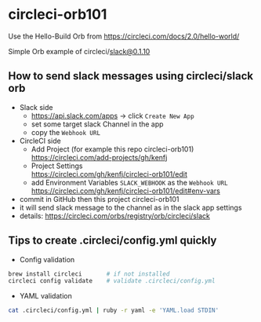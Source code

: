 # circleci-orb101
Use the Hello-Build Orb from https://circleci.com/docs/2.0/hello-world/

Simple Orb example of circleci/slack@0.1.10

## How to send slack messages using circleci/slack orb

* Slack side
  - https://api.slack.com/apps -> click `Create New App`
  - set some target slack Channel in the app
  - copy the `Webhook URL`
* CircleCI side
  - Add Project (for example this repo circleci-orb101)  
    https://circleci.com/add-projects/gh/kenfj
  - Project Settings  
    https://circleci.com/gh/kenfj/circleci-orb101/edit
  - add Environment Variables `SLACK_WEBHOOK` as the `Webhook URL`  
    https://circleci.com/gh/kenfj/circleci-orb101/edit#env-vars
* commit in GitHub then this project circleci-orb101
* it will send slack message to the channel as in the slack app settings
* details: https://circleci.com/orbs/registry/orb/circleci/slack


## Tips to create .circleci/config.yml quickly

* Config validation

```bash
brew install circleci       # if not installed
circleci config validate    # validate .circleci/config.yml
```

* YAML validation

```bash
cat .circleci/config.yml | ruby -r yaml -e 'YAML.load STDIN'
```
